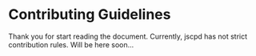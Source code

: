 # Contributing Guidelines

Thank you for start reading the document. Currently, jscpd has not strict contribution rules. Will be here soon...
